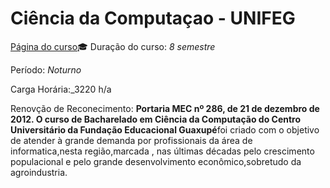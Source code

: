 #  Ciência da Computaçao - UNIFEG
[Página do curso](https://www.unifeg.edu.br/webacademico/site/descricaocurso.jsp?Ciencia-da-Computacao&codigocurso=101):mortar_board:
 Duração do curso: _8 semestre_
 
 Período: _Noturno_
 
 Carga Horária:_3220  h/a
 
 Renovção de Reconecimento: **Portaria MEC nº 286, de 21 de dezembro de 2012. O curso de  Bacharelado em Ciência da Computação do Centro Universitário da Fundação Educacional Guaxupé**foi criado com o objetivo de atender à grande demanda por profissionais da área de informatica,nesta região,marcada , nas últimas décadas pelo crescimento populacional e pelo grande desenvolvimento econômico,sobretudo da  agroindustria.
